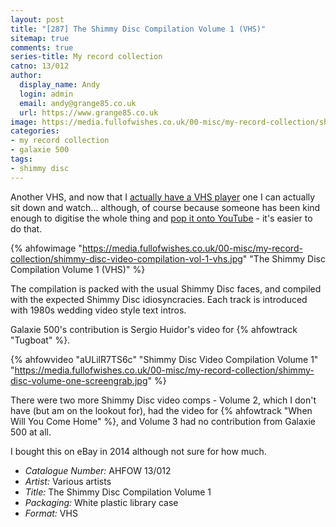 ```yaml
---
layout: post
title: "[287] The Shimmy Disc Compilation Volume 1 (VHS)"
sitemap: true
comments: true
series-title: My record collection
catno: 13/012
author:
  display_name: Andy
  login: admin
  email: andy@grange85.co.uk
  url: https://www.grange85.co.uk
image: https://media.fullofwishes.co.uk/00-misc/my-record-collection/shimmy-disc-video-compilation-vol-1-vhs.jpg
categories:
- my record collection
- galaxie 500
tags:
- shimmy disc
---
```

Another VHS, and now that I [actually have a VHS player](/2025/07/03/video-galaxie-500-at-subterania-27th-june-1990/) one I can actually sit down and watch... although, of course because someone has been kind enough to digitise the whole thing and [pop it onto YouTube](https://www.youtube.com/watch?v=aULilR7TS6c) - it's easier to do that.

{% ahfowimage "https://media.fullofwishes.co.uk/00-misc/my-record-collection/shimmy-disc-video-compilation-vol-1-vhs.jpg" "The Shimmy Disc Compilation Volume 1 (VHS)" %}

The compilation is packed with the usual Shimmy Disc faces, and compiled with the expected Shimmy Disc idiosyncracies. Each track is introduced with 1980s wedding video style text intros.

Galaxie 500's contribution is Sergio Huidor's video for {% ahfowtrack "Tugboat" %}.

{% ahfowvideo "aULilR7TS6c" "Shimmy Disc Video Compilation Volume 1" "https://media.fullofwishes.co.uk/00-misc/my-record-collection/shimmy-disc-volume-one-screengrab.jpg" %}

There were two more Shimmy Disc video comps - Volume 2, which I don't have (but am on the lookout for), had the video for {% ahfowtrack "When Will You Come Home" %}, and Volume 3 had no contribution from Galaxie 500 at all. 

I bought this on eBay in 2014 although not sure for how much.

 - *Catalogue Number:* AHFOW 13/012
 - *Artist:* Various artists
 - *Title:* The Shimmy Disc Compilation Volume 1
 - *Packaging:* White plastic library case
 - *Format:* VHS
